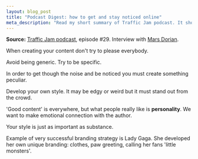 ```yaml
---
layout: blog_post
title: "Podcast Digest: how to get and stay noticed online"
meta_description: "Read my short summary of Traffic Jam podcast. It shows how to get noticed online by creating unique and personal content."
---
```


**Source:** [Traffic Jam podcast](http://www.veravo.com/content-marketing-2/tj-29-mars-dorian/), episode #29. Interview with [Mars Dorian](http://www.marsdorian.com/).

When creating your content don't try to please everybody.

Avoid being generic. Try to be specific.

In order to get though the noise and be noticed you must create something peculiar.

Develop your own style. It may be edgy or weird but it must stand out from the crowd.

'Good content' is everywhere, but what people really like is **personality**. We want to make emotional connection with the author.

Your style is just as important as substance.

Example of very successful branding strategy is Lady Gaga. She developed her own unique branding: clothes, paw greeting, calling her fans 'little monsters'.